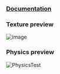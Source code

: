 ### [Documentation](https://megorov4.github.io/LampyEngine/)

### Texture preview
![image](https://github.com/user-attachments/assets/491758a3-1f7c-46d7-9091-c5e7c2d9155d)
### Physics preview
![PhysicsTest](https://github.com/user-attachments/assets/04693b79-ca1d-4186-8109-2a8f205ee7e7)
